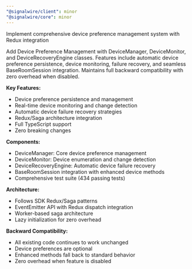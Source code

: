 ```yaml
---
"@signalwire/client": minor
"@signalwire/core": minor
---
```


Implement comprehensive device preference management system with Redux integration

Add Device Preference Management with DeviceManager, DeviceMonitor, and DeviceRecoveryEngine classes. Features include automatic device preference persistence, device monitoring, failure recovery, and seamless BaseRoomSession integration. Maintains full backward compatibility with zero overhead when disabled.

**Key Features:**
- Device preference persistence and management
- Real-time device monitoring and change detection  
- Automatic device failure recovery strategies
- Redux/Saga architecture integration
- Full TypeScript support
- Zero breaking changes

**Components:**
- DeviceManager: Core device preference management
- DeviceMonitor: Device enumeration and change detection
- DeviceRecoveryEngine: Automatic device failure recovery
- BaseRoomSession integration with enhanced device methods
- Comprehensive test suite (434 passing tests)

**Architecture:**
- Follows SDK Redux/Saga patterns
- EventEmitter API with Redux dispatch integration  
- Worker-based saga architecture
- Lazy initialization for zero overhead

**Backward Compatibility:**
- All existing code continues to work unchanged
- Device preferences are optional
- Enhanced methods fall back to standard behavior
- Zero overhead when feature is disabled